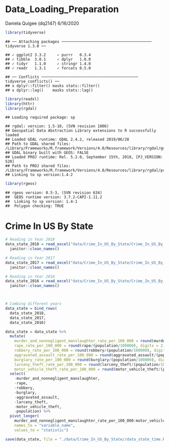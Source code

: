 Data\_Loading\_Preparation
================
Daniela Quigee (dq2147)
6/16/2020

``` r
library(tidyverse)
```

    ## ── Attaching packages ──────────────────────────────────────── tidyverse 1.3.0 ──

    ## ✓ ggplot2 3.3.2     ✓ purrr   0.3.4
    ## ✓ tibble  3.0.1     ✓ dplyr   1.0.0
    ## ✓ tidyr   1.1.0     ✓ stringr 1.4.0
    ## ✓ readr   1.3.1     ✓ forcats 0.5.0

    ## ── Conflicts ─────────────────────────────────────────── tidyverse_conflicts() ──
    ## x dplyr::filter() masks stats::filter()
    ## x dplyr::lag()    masks stats::lag()

``` r
library(readxl)
library(httr)
library(rgdal)
```

    ## Loading required package: sp

    ## rgdal: version: 1.5-10, (SVN revision 1006)
    ## Geospatial Data Abstraction Library extensions to R successfully loaded
    ## Loaded GDAL runtime: GDAL 2.4.2, released 2019/06/28
    ## Path to GDAL shared files: /Library/Frameworks/R.framework/Versions/4.0/Resources/library/rgdal/gdal
    ## GDAL binary built with GEOS: FALSE 
    ## Loaded PROJ runtime: Rel. 5.2.0, September 15th, 2018, [PJ_VERSION: 520]
    ## Path to PROJ shared files: /Library/Frameworks/R.framework/Versions/4.0/Resources/library/rgdal/proj
    ## Linking to sp version:1.4-2

``` r
library(rgeos)
```

    ## rgeos version: 0.5-3, (SVN revision 634)
    ##  GEOS runtime version: 3.7.2-CAPI-1.11.2 
    ##  Linking to sp version: 1.4-1 
    ##  Polygon checking: TRUE

# Crime In US By State

``` r
# Reading in Year 2018
data_state_2018 = read_excel("data/Crime_In_US_By_State/Crime_In_US_By_State_2018.xlsx", range = "A1:K51") %>% 
  janitor::clean_names() 

# Reading in Year 2017
data_state_2017 = read_excel("data/Crime_In_US_By_State/Crime_In_US_By_State_2017.xlsx", range = "A1:K51") %>% 
  janitor::clean_names() 

# Reading in Year 2016
data_state_2016 = read_excel("data/Crime_In_US_By_State/Crime_In_US_By_State_2016.xlsx", range = "A1:K51") %>% 
  janitor::clean_names() 



# Combing different years
data_state = bind_rows(
  data_state_2018,
  data_state_2017,
  data_state_2016)
```

``` r
data_state = data_state %>% 
  mutate(
    murder_and_nonnegligent_manslaughter_rate_per_100_000 = round(murder_and_nonnegligent_manslaughter/(population/100000), digits = 2),
    rape_rate_per_100_000 = round(rape/(population/100000), digits = 2),
    robbery_rate_per_100_000 = round(robbery/(population/100000), digits = 2),
    aggravated_assault_rate_per_100_000 = round(aggravated_assault/(population/100000), digits = 2),
    burglary_rate_per_100_000 = round(burglary/(population/100000), digits = 2),
    larceny_theft_rate_per_100_000 = round(larceny_theft/(population/100000), digits = 2),
    motor_vehicle_theft_rate_per_100_000 = round(motor_vehicle_theft/(population/100000),  digits = 2)) %>% 
  select(
    -murder_and_nonnegligent_manslaughter,
    -rape,
    -robbery,
    -burglary,
    -aggravated_assault,
    -larceny_theft,
    -motor_vehicle_theft,
    -population) %>% 
  pivot_longer(
    murder_and_nonnegligent_manslaughter_rate_per_100_000:motor_vehicle_theft_rate_per_100_000,
    names_to = "variable_name",
    values_to = "statistic")
```

``` r
save(data_state, file = "./data/Crime_In_US_By_State//data_state_time.RData")
```
